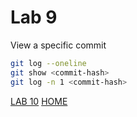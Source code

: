 # Lab 9

View a specific commit
```bash
git log --oneline
git show <commit-hash>
git log -n 1 <commit-hash>
```

[LAB 10](./l10.md)
[HOME](./../README.md)
